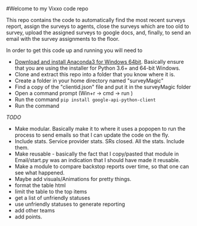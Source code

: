 #Welcome to my Vixxo code repo

This repo contains the code to automatically find the most recent surveys report,
assign the surveys to agents, close the surveys which are too old to survey, upload
the assigned surveys to google docs, and, finally, to send an email with the 
survey assignments to the floor. 

In order to get this code up and running you will need to 

* [Download and install Anaconda3
for Windows 64bit](https://www.continuum.io/downloads). Basically ensure that you are using
the installer for Python 3.6+ and 64-bit Windows.
* Clone and extract this repo into a folder that you know where it is. 
* Create a folder in your home directory named "surveyMagic"
* Find a copy of the "clientid.json" file and put it in the surveyMagic folder
* Open a command prompt (Win+r -> cmd -> run )
* Run the command `pip install google-api-python-client`
* Run the command 


*TODO*

* Make modular.  Basically make it to where it uses a popopen to run the process to send emails so that I can update the code on the fly.
* Include stats.  Service provider stats. SRs closed. All the stats.  Include them. 
* Make reusable - basically the fact that I copy/pasted that module in Email/start.py was an indication that I should have made it reusable. 
* Make a module to compare backstop reports over time, so that one can see what happened.
* Maybe add visuals/Animations for pretty things. 
* format the table html
* limit the table to the top items
* get a list of unfriendly statuses
* use unfriendly statuses to generate reporting
* add other teams
* add points. 
